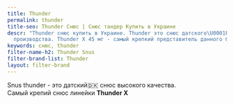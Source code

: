 ```yaml
---
title: Thunder
permalink: thunder
title-seo: Thunder Снюс | Снюс тандер Купить в Украине
descr: "Thunder снюс купить в Украине. Thunder это снюс датского\U0001F1E9\U0001F1F0
  производства. Thunder X 45 мг - самый крепкий представитель данного бренда."
keywords: снюс, thunder
filter-name-h2: Thunder Snus
filter-brand-list: Thunder
layout: filter-brand
---
```


Snus thunder - это датский🇩🇰 снюс высокого качества.<br>
Самый крепий снюс линейки **Thunder X**